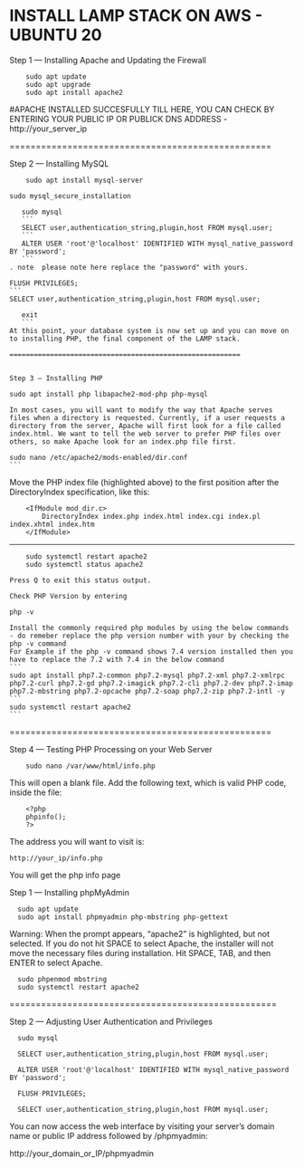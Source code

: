 # INSTALL LAMP STACK ON AWS - UBUNTU 20

Step 1 — Installing Apache and Updating the Firewall
```
	sudo apt update
	sudo apt upgrade
	sudo apt install apache2
```
#APACHE INSTALLED SUCCESFULLY TILL HERE, YOU CAN CHECK BY ENTERING YOUR PUBLIC IP OR PUBLICK DNS ADDRESS - http://your_server_ip

==================================================

Step 2 — Installing MySQL
```
	sudo apt install mysql-server
```
	sudo mysql_secure_installation
 ```
	sudo mysql
	```
	SELECT user,authentication_string,plugin,host FROM mysql.user;
	```
	ALTER USER 'root'@'localhost' IDENTIFIED WITH mysql_native_password BY 'password';
	```
. note  please note here replace the "password" with yours.
```
	FLUSH PRIVILEGES;
	```
	SELECT user,authentication_string,plugin,host FROM mysql.user;
 ```
	exit
	```
At this point, your database system is now set up and you can move on to installing PHP, the final component of the LAMP stack.

=========================================================


Step 3 — Installing PHP

```
	sudo apt install php libapache2-mod-php php-mysql
```
In most cases, you will want to modify the way that Apache serves files when a directory is requested. Currently, if a user requests a directory from the server, Apache will first look for a file called index.html. We want to tell the web server to prefer PHP files over others, so make Apache look for an index.php file first.
```
	sudo nano /etc/apache2/mods-enabled/dir.conf
	```
Move the PHP index file (highlighted above) to the first position after the DirectoryIndex specification, like this:
```
	<IfModule mod_dir.c>
	    DirectoryIndex index.php index.html index.cgi index.pl index.xhtml index.htm
	</IfModule>	
```
-----------------------------------
```
	sudo systemctl restart apache2
	sudo systemctl status apache2
```
	Press Q to exit this status output.
	
	Check PHP Version by entering 
 ```
 php -v
 ```
	Install the commonly required php modules by using the below commands - do remeber replace the php version number with your by checking the php -v command 
	For Example if the php -v command shows 7.4 version installed then you have to replace the 7.2 with 7.4 in the below command
	```
	sudo apt install php7.2-common php7.2-mysql php7.2-xml php7.2-xmlrpc php7.2-curl php7.2-gd php7.2-imagick php7.2-cli php7.2-dev php7.2-imap php7.2-mbstring php7.2-opcache php7.2-soap php7.2-zip php7.2-intl -y
	```
	sudo systemctl restart apache2
	```
==================================================
	
Step 4 — Testing PHP Processing on your Web Server
```
	sudo nano /var/www/html/info.php
```	
This will open a blank file. Add the following text, which is valid PHP code, inside the file:
```
	<?php
	phpinfo();
	?>

```	
The address you will want to visit is:

	http://your_ip/info.php

You will get the php info page

Step 1 — Installing phpMyAdmin
```
  sudo apt update
  sudo apt install phpmyadmin php-mbstring php-gettext
```
Warning: When the prompt appears, “apache2” is highlighted, but not selected. If you do not hit SPACE to select Apache, the installer will not move the necessary files during installation. Hit SPACE, TAB, and then ENTER to select Apache.
```
  sudo phpenmod mbstring
  sudo systemctl restart apache2
```
===================================================
  
Step 2 — Adjusting User Authentication and Privileges
```
  sudo mysql
```
```
  SELECT user,authentication_string,plugin,host FROM mysql.user;
  ```
```
  ALTER USER 'root'@'localhost' IDENTIFIED WITH mysql_native_password BY 'password';
```
```
  FLUSH PRIVILEGES;
  ```
```
  SELECT user,authentication_string,plugin,host FROM mysql.user;
  ```
You can now access the web interface by visiting your server’s domain name or public IP address followed by /phpmyadmin:

http://your_domain_or_IP/phpmyadmin


	
